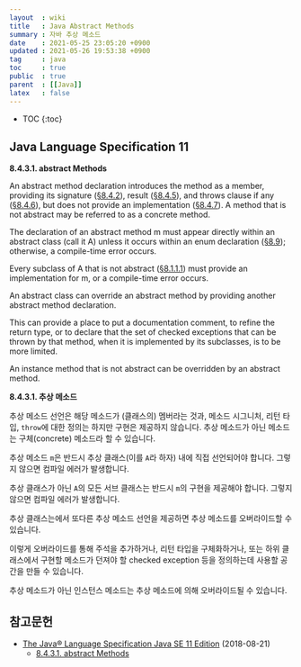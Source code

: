 ```yaml
---
layout  : wiki
title   : Java Abstract Methods
summary : 자바 추상 메소드
date    : 2021-05-25 23:05:20 +0900
updated : 2021-05-26 19:53:38 +0900
tag     : java
toc     : true
public  : true
parent  : [[Java]]
latex   : false
---
```

* TOC
{:toc}

## Java Language Specification 11

>
**8.4.3.1. abstract Methods**
>
An abstract method declaration introduces the method as a member, providing its signature ([§8.4.2][8-4-2]), result ([§8.4.5][8-4-5]), and throws clause if any ([§8.4.6][8-4-6]), but does not provide an implementation ([§8.4.7][8-4-7]). A method that is not abstract may be referred to as a concrete method.
>
The declaration of an abstract method m must appear directly within an abstract class (call it A) unless it occurs within an enum declaration ([§8.9][8-9]); otherwise, a compile-time error occurs.
>
Every subclass of A that is not abstract ([§8.1.1.1][8-1-1-1]) must provide an implementation for m, or a compile-time error occurs.
>
An abstract class can override an abstract method by providing another abstract method declaration.
>
This can provide a place to put a documentation comment, to refine the return type, or to declare that the set of checked exceptions that can be thrown by that method, when it is implemented by its subclasses, is to be more limited.
>
An instance method that is not abstract can be overridden by an abstract method.
>
**8.4.3.1. 추상 메소드**
>
추상 메소드 선언은 해당 메소드가 (클래스의) 멤버라는 것과, 메소드 시그니처, 리턴 타입, `throw`에 대한 정의는 하지만 구현은 제공하지 않습니다.
추상 메소드가 아닌 메소드는 구체(concrete) 메소드라 할 수 있습니다.
>
추상 메소드 `m`은 반드시 추상 클래스(이를 `A`라 하자) 내에 직접 선언되어야 합니다. 그렇지 않으면 컴파일 에러가 발생합니다.
>
추상 클래스가 아닌 `A`의 모든 서브 클래스는 반드시 `m`의 구현을 제공해야 합니다. 그렇지 않으면 컴파일 에러가 발생합니다.
>
추상 클래스는에서 또다른 추상 메소드 선언을 제공하면 추상 메소드를 오버라이드할 수 있습니다.
>
이렇게 오버라이드를 통해 주석을 추가하거나, 리턴 타입을 구체화하거나, 또는 하위 클래스에서 구현할 메소드가 던져야 할 checked exception 등을 정의하는데 사용할 공간을 만들 수 있습니다.
>
추상 메소드가 아닌 인스턴스 메소드는 추상 메소드에 의해 오버라이드될 수 있습니다.



## 참고문헌

- [The Java® Language Specification Java SE 11 Edition](https://docs.oracle.com/javase/specs/jls/se11/html/index.html ) (2018-08-21)
    - [8.4.3.1. abstract Methods]( https://docs.oracle.com/javase/specs/jls/se11/html/jls-8.html#jls-8.4.3.1 )

[8-4-2]: https://docs.oracle.com/javase/specs/jls/se11/html/jls-8.html#jls-8.4.2
[8-4-5]: https://docs.oracle.com/javase/specs/jls/se11/html/jls-8.html#jls-8.4.5
[8-4-6]: https://docs.oracle.com/javase/specs/jls/se11/html/jls-8.html#jls-8.4.6
[8-4-7]: https://docs.oracle.com/javase/specs/jls/se11/html/jls-8.html#jls-8.4.7
[8-9]: https://docs.oracle.com/javase/specs/jls/se11/html/jls-8.html#jls-8.9
[8-1-1-1]: https://docs.oracle.com/javase/specs/jls/se11/html/jls-8.html#jls-8.1.1.1

